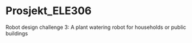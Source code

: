 # Prosjekt_ELE306
Robot design challenge 3: A plant watering robot for households or public buildings
